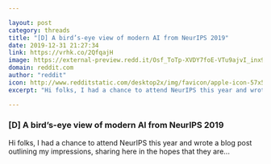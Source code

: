 ```yaml
---

layout: post
category: threads
title: "[D] A bird’s-eye view of modern AI from NeurIPS 2019"
date: 2019-12-31 21:27:34
link: https://vrhk.co/2QfqajH
image: https://external-preview.redd.it/Osf_ToTp-XVDY7foE-VTu9ajvI_inx99iMDt03BvtWw.jpg?width=200&height=104.712041885&auto=webp&s=56a9c251550b860a379e710cc52846a8251435b7
domain: reddit.com
author: "reddit"
icon: http://www.redditstatic.com/desktop2x/img/favicon/apple-icon-57x57.png
excerpt: "Hi folks, I had a chance to attend NeurIPS this year and wrote a blog post outlining my impressions, sharing here in the hopes that they are..."

---
```


### [D] A bird’s-eye view of modern AI from NeurIPS 2019

Hi folks, I had a chance to attend NeurIPS this year and wrote a blog post outlining my impressions, sharing here in the hopes that they are...